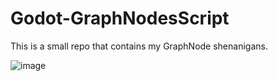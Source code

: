 # Godot-GraphNodesScript

This is a small repo that contains my GraphNode shenanigans.

![image](https://github.com/user-attachments/assets/b917f34c-b07f-4a27-b0fc-3e4f58442834)
